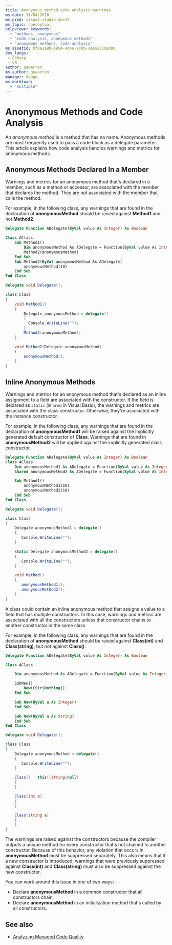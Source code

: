 ```yaml
---
title: Anonymous method code analysis warnings
ms.date: 11/04/2016
ms.prod: visual-studio-dev15
ms.topic: conceptual
helpviewer_keywords:
  - "methods, anonymous"
  - "code analysis, anonymous methods"
  - "anonymous methods, code analysis"
ms.assetid: bf0a1a9b-b954-4d46-9c0b-cee65330ad00
dev_langs:
 - CSharp
 - VB
author: gewarren
ms.author: gewarren
manager: douge
ms.workload:
  - "multiple"
---
```

# Anonymous Methods and Code Analysis

An *anonymous method* is a method that has no name. Anonymous methods are most frequently used to pass a code block as a delegate parameter. This article explains how code analysis handles warnings and metrics for anonymous methods.

## Anonymous Methods Declared In a Member

Warnings and metrics for an anonymous method that's declared in a member, such as a method or accessor, are associated with the member that declares the method. They are not associated with the member that calls the method.

For example, in the following class, any warnings that are found in the declaration of **anonymousMethod** should be raised against **Method1** and not **Method2**.

```vb
Delegate Function ADelegate(ByVal value As Integer) As Boolean

Class AClass
    Sub Method1()
        Dim anonymousMethod As ADelegate = Function(ByVal value As Integer) value > 5
        Method2(anonymousMethod)
    End Sub
    Sub Method2(ByVal anonymousMethod As ADelegate)
        anonymousMethod(10)
    End Sub
End Class
```

```csharp
delegate void Delegate();

class Class
{
    void Method1()
    {
        Delegate anonymousMethod = delegate()
        {
          Console.WriteLine("");
        }
        Method2(anonymousMethod);
    }

    void Method2(Delegate anonymousMethod)
    {
        anonymousMethod();
    }
}
```

## Inline Anonymous Methods

Warnings and metrics for an anonymous method that's declared as an inline assignment to a field are associated with the constructor. If the field is declared as `static` (`Shared` in Visual Basic), the warnings and metrics are associated with the class constructor. Otherwise, they're associated with the instance constructor.

For example, in the following class, any warnings that are found in the declaration of **anonymousMethod1** will be raised against the implicitly generated default constructor of **Class**. Warnings that are found in **anonymousMethod2** will be applied against the implicitly generated class constructor.

```vb
Delegate Function ADelegate(ByVal value As Integer) As Boolean
Class AClass
    Dim anonymousMethod1 As ADelegate = Function(ByVal value As Integer) value > 5
    Shared anonymousMethod2 As ADelegate = Function(ByVal value As Integer) value > 5

    Sub Method1()
        anonymousMethod1(10)
        anonymousMethod2(10)
    End Sub
End Class
```

```csharp
delegate void Delegate();

class Class
{
    Delegate anonymousMethod1 = delegate()
    {
       Console.WriteLine("");
    }

    static Delegate anonymousMethod2 = delegate()
    {
       Console.WriteLine("");
    }

    void Method()
    {
       anonymousMethod1();
       anonymousMethod2();
    }
}
```

A class could contain an inline anonymous method that assigns a value to a field that has multiple constructors. In this case, warnings and metrics are associated with all the constructors unless that constructor chains to another constructor in the same class.

For example, in the following class, any warnings that are found in the declaration of **anonymousMethod** should be raised against **Class(int)** and **Class(string)**, but not against **Class()**.

```vb
Delegate Function ADelegate(ByVal value As Integer) As Boolean

Class AClass

    Dim anonymousMethod As ADelegate = Function(ByVal value As Integer) value > 5

    SubNew()
        New(CStr(Nothing))
    End Sub

    Sub New(ByVal a As Integer)
    End Sub

    Sub New(ByVal a As String)
    End Sub
End Class
```

```csharp
delegate void Delegate();

class Class
{
    Delegate anonymousMethod = delegate()
    {
       Console.WriteLine("");
    }

    Class() : this((string)null)
    {
    }

    Class(int a)
    {
    }

    Class(string a)
    {
    }
}
```

The warnings are raised against the constructors because the compiler outputs a unique method for every constructor that's not chained to another constructor. Because of this behavior, any violation that occurs in **anonymousMethod** must be suppressed separately. This also means that if a new constructor is introduced, warnings that were previously suppressed against **Class(int)** and **Class(string)** must also be suppressed against the new constructor.

You can work around this issue in one of two ways:

- Declare **anonymousMethod** in a common constructor that all constructors chain.
- Declare **anonymousMethod** in an initialization method that's called by all constructors.

## See also

- [Analyzing Managed Code Quality](../code-quality/code-analysis-for-managed-code-overview.md)